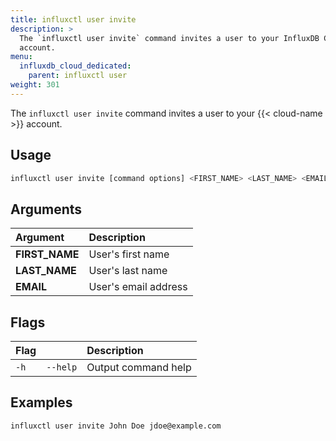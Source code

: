 ```yaml
---
title: influxctl user invite
description: >
  The `influxctl user invite` command invites a user to your InfluxDB Cloud Dedicated
  account.
menu:
  influxdb_cloud_dedicated:
    parent: influxctl user
weight: 301
---
```


The `influxctl user invite` command invites a user to your {{< cloud-name >}}
account.

## Usage

```sh
influxctl user invite [command options] <FIRST_NAME> <LAST_NAME> <EMAIL>
```

## Arguments

| Argument       | Description          |
| :------------- | :------------------- |
| **FIRST_NAME** | User's first name    |
| **LAST_NAME**  | User's last name     |
| **EMAIL**      | User's email address |

## Flags

| Flag |          | Description         |
| :--- | :------- | :------------------ |
| `-h` | `--help` | Output command help |

## Examples

```sh
influxctl user invite John Doe jdoe@example.com
```
